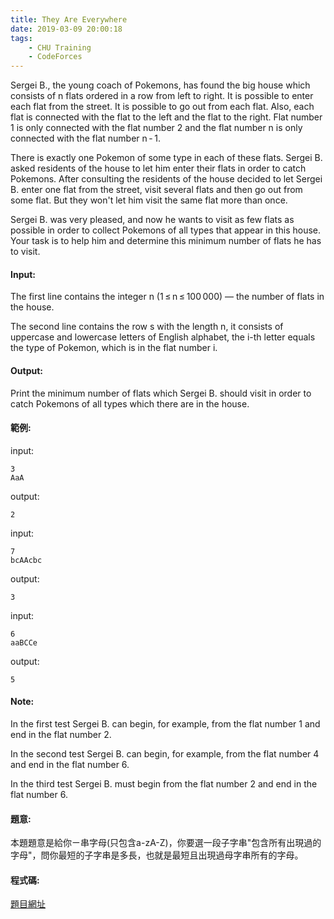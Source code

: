 ```yaml
---
title: They Are Everywhere
date: 2019-03-09 20:00:18
tags:
    - CHU Training
    - CodeForces
---
```

Sergei B., the young coach of Pokemons, has found the big house which consists of n flats ordered in a row from left to right. It is possible to enter each flat from the street. It is possible to go out from each flat. Also, each flat is connected with the flat to the left and the flat to the right. Flat number 1 is only connected with the flat number 2 and the flat number n is only connected with the flat number n - 1.

There is exactly one Pokemon of some type in each of these flats. Sergei B. asked residents of the house to let him enter their flats in order to catch Pokemons. After consulting the residents of the house decided to let Sergei B. enter one flat from the street, visit several flats and then go out from some flat. But they won't let him visit the same flat more than once.

Sergei B. was very pleased, and now he wants to visit as few flats as possible in order to collect Pokemons of all types that appear in this house. Your task is to help him and determine this minimum number of flats he has to visit.

<!-- more -->
#### Input:
The first line contains the integer n (1 ≤ n ≤ 100 000) — the number of flats in the house.

The second line contains the row s with the length n, it consists of uppercase and lowercase letters of English alphabet, the i-th letter equals the type of Pokemon, which is in the flat number i.

#### Output:
Print the minimum number of flats which Sergei B. should visit in order to catch Pokemons of all types which there are in the house.

#### 範例:
input:
```
3
AaA
```
output:
```
2
```
input:
```
7
bcAAcbc
```
output:
```
3
```
input:
```
6
aaBCCe
```
output:
```
5
```
#### Note:
In the first test Sergei B. can begin, for example, from the flat number 1 and end in the flat number 2.

In the second test Sergei B. can begin, for example, from the flat number 4 and end in the flat number 6.

In the third test Sergei B. must begin from the flat number 2 and end in the flat number 6.

#### 題意:
本題題意是給你ㄧ串字母(只包含a-zA-Z)，你要選一段子字串"包含所有出現過的字母"，問你最短的子字串是多長，也就是最短且出現過母字串所有的字母。

#### 程式碼:
<script src="https://gist.github.com/Daviswww/d78d6145cc18240f8586230ea46b906c.js"></script>

[題目網址](https://codeforces.com/problemset/problem/701/C)